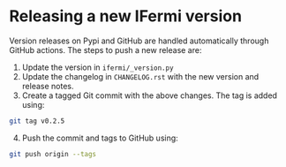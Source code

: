 # Releasing a new IFermi version

Version releases on Pypi and GitHub are handled automatically through GitHub
actions. The steps to push a new release are:
1. Update the version in `ifermi/_version.py`
2. Update the changelog in `CHANGELOG.rst` with the new version and
   release notes.
3. Create a tagged Git commit with the above changes. The tag is added using:
```bash
git tag v0.2.5
```
4. Push the commit and tags to GitHub using:
```bash
git push origin --tags
```
